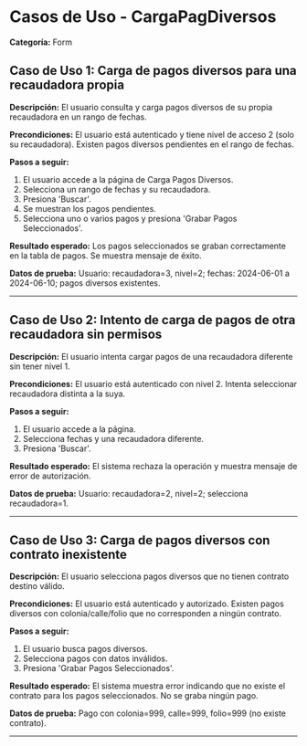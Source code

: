 # Casos de Uso - CargaPagDiversos

**Categoría:** Form

## Caso de Uso 1: Carga de pagos diversos para una recaudadora propia

**Descripción:** El usuario consulta y carga pagos diversos de su propia recaudadora en un rango de fechas.

**Precondiciones:**
El usuario está autenticado y tiene nivel de acceso 2 (solo su recaudadora). Existen pagos diversos pendientes en el rango de fechas.

**Pasos a seguir:**
1. El usuario accede a la página de Carga Pagos Diversos.
2. Selecciona un rango de fechas y su recaudadora.
3. Presiona 'Buscar'.
4. Se muestran los pagos pendientes.
5. Selecciona uno o varios pagos y presiona 'Grabar Pagos Seleccionados'.

**Resultado esperado:**
Los pagos seleccionados se graban correctamente en la tabla de pagos. Se muestra mensaje de éxito.

**Datos de prueba:**
Usuario: recaudadora=3, nivel=2; fechas: 2024-06-01 a 2024-06-10; pagos diversos existentes.

---

## Caso de Uso 2: Intento de carga de pagos de otra recaudadora sin permisos

**Descripción:** El usuario intenta cargar pagos de una recaudadora diferente sin tener nivel 1.

**Precondiciones:**
El usuario está autenticado con nivel 2. Intenta seleccionar recaudadora distinta a la suya.

**Pasos a seguir:**
1. El usuario accede a la página.
2. Selecciona fechas y una recaudadora diferente.
3. Presiona 'Buscar'.

**Resultado esperado:**
El sistema rechaza la operación y muestra mensaje de error de autorización.

**Datos de prueba:**
Usuario: recaudadora=2, nivel=2; selecciona recaudadora=1.

---

## Caso de Uso 3: Carga de pagos diversos con contrato inexistente

**Descripción:** El usuario selecciona pagos diversos que no tienen contrato destino válido.

**Precondiciones:**
El usuario está autenticado y autorizado. Existen pagos diversos con colonia/calle/folio que no corresponden a ningún contrato.

**Pasos a seguir:**
1. El usuario busca pagos diversos.
2. Selecciona pagos con datos inválidos.
3. Presiona 'Grabar Pagos Seleccionados'.

**Resultado esperado:**
El sistema muestra error indicando que no existe el contrato para los pagos seleccionados. No se graba ningún pago.

**Datos de prueba:**
Pago con colonia=999, calle=999, folio=999 (no existe contrato).

---

